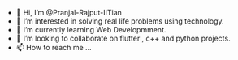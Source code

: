 - 👋 Hi, I’m @Pranjal-Rajput-IITian
- 👀 I’m interested in solving real life problems using technology.
- 🌱 I’m currently learning Web Developmment.
- 💞️ I’m looking to collaborate on flutter , c++ and python projects.
- 📫 How to reach me ...

<!---
Pranjal-Rajput-IITian/Pranjal-Rajput-IITian is a ✨ special ✨ repository because its `README.md` (this file) appears on your GitHub profile.
You can click the Preview link to take a look at your changes.
--->
